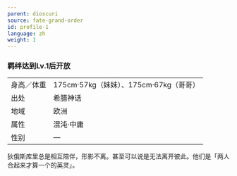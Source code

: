 ```yaml
---
parent: dioscuri
source: fate-grand-order
id: profile-1
language: zh
weight: 1
---
```


### 羁绊达到Lv.1后开放

<table>
  <tr><td>身高／体重</td><td>175cm·57kg（妹妹）、175cm·67kg（哥哥）</td></tr>
  <tr><td>出处</td><td>希腊神话</td></tr>
  <tr><td>地域</td><td>欧洲</td></tr>
  <tr><td>属性</td><td>混沌·中庸</td></tr>
  <tr><td>性别</td><td>—</td></tr>
</table>

狄俄斯库里总是相互陪伴，形影不离。甚至可以说是无法离开彼此。他们是「两人合起来才算一个的英灵」。
